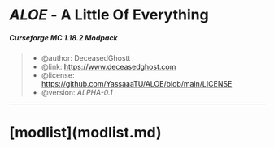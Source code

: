 <h1><i>ALOE</i> - A Little Of Everything</h1>

<h5> Curseforge MC 1.18.2 Modpack</h5>


 > * @author:      DeceasedGhostt
 > * @link:        https://www.deceasedghost.com
 > * @license:     https://github.com/YassaaaTU/ALOE/blob/main/LICENSE
 > * @version:     <i>ALPHA-0.1</i>
 
---

<h1>[modlist](modlist.md)</h1>
